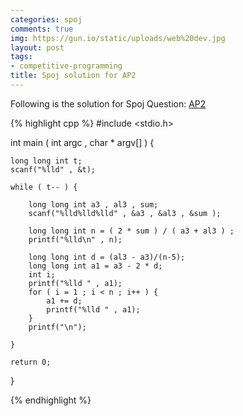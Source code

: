 ```yaml
---
categories: spoj
comments: true
img: https://gun.io/static/uploads/web%20dev.jpg
layout: post
tags:
- competitive-programming
title: Spoj solution for AP2
---
```


Following is the solution for Spoj Question: [AP2](http://www.spoj.com/problems/AP2/)

{% highlight cpp %}
#include <stdio.h>

int main ( int argc , char * argv[] ) {

	long long int t;
	scanf("%lld" , &t);

	while ( t-- ) {

		long long int a3 , al3 , sum;
		scanf("%lld%lld%lld" , &a3 , &al3 , &sum );

		long long int n = ( 2 * sum ) / ( a3 + al3 ) ;
		printf("%lld\n" , n);

		long long int d = (al3 - a3)/(n-5);
		long long int a1 = a3 - 2 * d;
		int i;
		printf("%lld " , a1);
		for ( i = 1 ; i < n ; i++ ) {
			a1 += d;
			printf("%lld " , a1);
		}
		printf("\n");

	}

	return 0;
}

{% endhighlight %}